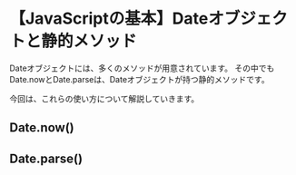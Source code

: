 # 【JavaScriptの基本】Dateオブジェクトと静的メソッド

Dateオブジェクトには、多くのメソッドが用意されています。
その中でもDate.nowとDate.parseは、Dateオブジェクトが持つ静的メソッドです。

今回は、これらの使い方について解説していきます。

## Date.now()

## Date.parse()